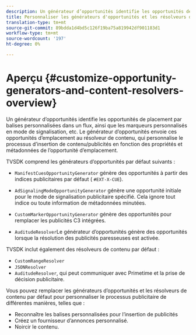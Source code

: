 ```yaml
---
description: Un générateur d’opportunités identifie les opportunités de placement par balises personnalisées dans un flux, ainsi que les marqueurs personnalisés en mode de signalisation, etc. Le générateur d’opportunités envoie ces opportunités d’emplacement au résolveur de contenu, qui personnalise le processus d’insertion de contenu/publicités en fonction des propriétés et métadonnées de l’opportunité d’emplacement.
title: Personnaliser les générateurs d'opportunités et les résolveurs de contenu
translation-type: tm+mt
source-git-commit: 89bdda1d4bd5c126f19ba75a819942df901183d1
workflow-type: tm+mt
source-wordcount: '197'
ht-degree: 0%

---
```



# Aperçu {#customize-opportunity-generators-and-content-resolvers-overview}

Un générateur d’opportunités identifie les opportunités de placement par balises personnalisées dans un flux, ainsi que les marqueurs personnalisés en mode de signalisation, etc. Le générateur d’opportunités envoie ces opportunités d’emplacement au résolveur de contenu, qui personnalise le processus d’insertion de contenu/publicités en fonction des propriétés et métadonnées de l’opportunité d’emplacement.

TVSDK comprend les générateurs d’opportunités par défaut suivants :

* `ManifestCuesOpportunityGenerator` génère des opportunités à partir des indices publicitaires par défaut (  `#EXT-X-CUE`).

* `AdSignalingModeOpportunityGenerator` génère une opportunité initiale pour le mode de signalisation publicitaire spécifié. Cela ignore tout indice ou toute information de métadonnées minutées.
* `CustomMarkerOpportunityGenerator` génère des opportunités pour remplacer les publicités C3 intégrées.
* `AuditudeResolver`Le générateur d’opportunités génère des opportunités lorsque la résolution des publicités paresseuses est activée.

TVSDK inclut également des résolveurs de contenu par défaut :

* `CustomRangeResolver`
* `JSONResolver`
* `AuditudeResolver`, qui peut communiquer avec Primetime et la prise de décision publicitaire.

Vous pouvez remplacer les générateurs d’opportunités et les résolveurs de contenu par défaut pour personnaliser le processus publicitaire de différentes manières, telles que :

* Reconnaître les balises personnalisées pour l’insertion de publicités
* Créez un fournisseur d’annonces personnalisé.
* Noircir le contenu.
